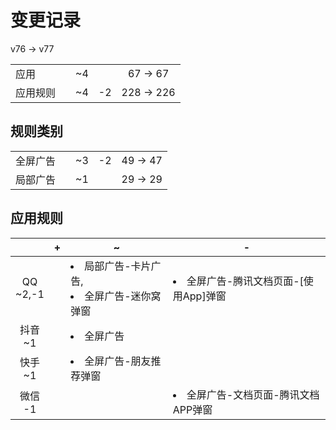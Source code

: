 # 变更记录

v76 -> v77

||||||
|-|:-:|:-:|:-:|:-:|
|应用||~4||67 -> 67|
|应用规则||~4|-2|228 -> 226|

## 规则类别

||||||
|-|:-:|:-:|:-:|:-:|
|全屏广告||~3|-2|49 -> 47|
|局部广告||~1||29 -> 29|

## 应用规则

||+|~|-|
|:-:|-|-|-|
|QQ<br>~2,-1||<li>局部广告-卡片广告,<li>全屏广告-迷你窝弹窗|<li>全屏广告-腾讯文档页面-[使用App]弹窗|
|抖音<br>~1||<li>全屏广告||
|快手<br>~1||<li>全屏广告-朋友推荐弹窗||
|微信<br>-1|||<li>全屏广告-文档页面-腾讯文档APP弹窗|
